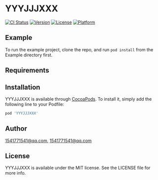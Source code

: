# YYYJJJXXX

[![CI Status](https://img.shields.io/travis/1541771541@qq.com/YYYJJJXXX.svg?style=flat)](https://travis-ci.org/1541771541@qq.com/YYYJJJXXX)
[![Version](https://img.shields.io/cocoapods/v/YYYJJJXXX.svg?style=flat)](https://cocoapods.org/pods/YYYJJJXXX)
[![License](https://img.shields.io/cocoapods/l/YYYJJJXXX.svg?style=flat)](https://cocoapods.org/pods/YYYJJJXXX)
[![Platform](https://img.shields.io/cocoapods/p/YYYJJJXXX.svg?style=flat)](https://cocoapods.org/pods/YYYJJJXXX)

## Example

To run the example project, clone the repo, and run `pod install` from the Example directory first.

## Requirements

## Installation

YYYJJJXXX is available through [CocoaPods](https://cocoapods.org). To install
it, simply add the following line to your Podfile:

```ruby
pod 'YYYJJJXXX'
```

## Author

1541771541@qq.com, 1541771541@qq.com

## License

YYYJJJXXX is available under the MIT license. See the LICENSE file for more info.
